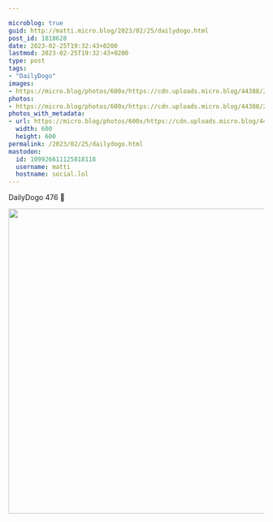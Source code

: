 ```yaml
---

microblog: true
guid: http://matti.micro.blog/2023/02/25/dailydogo.html
post_id: 1818628
date: 2023-02-25T19:32:43+0200
lastmod: 2023-02-25T19:32:43+0200
type: post
tags:
- "DailyDogo"
images:
- https://micro.blog/photos/600x/https://cdn.uploads.micro.blog/44388/2023/c116ec337a.jpg
photos:
- https://micro.blog/photos/600x/https://cdn.uploads.micro.blog/44388/2023/c116ec337a.jpg
photos_with_metadata:
- url: https://micro.blog/photos/600x/https://cdn.uploads.micro.blog/44388/2023/c116ec337a.jpg
  width: 600
  height: 600
permalink: /2023/02/25/dailydogo.html
mastodon:
  id: 109926611125818118
  username: matti
  hostname: social.lol
---
```

DailyDogo 476 🐶

<img src="/media/uploads/2023/c116ec337a.jpg" width="600" height="600" alt="" />
